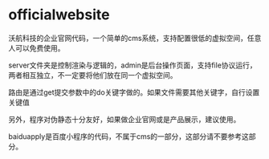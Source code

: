 # officialwebsite
沃航科技的企业官网代码，一个简单的cms系统，支持配置很低的虚拟空间，任意人可以免费使用。

server文件夹是控制渲染与逻辑的，admin是后台操作页面，支持file协议运行，两者相互独立，不一定要将他们放在同一个虚拟空间。

路由是通过get提交参数中的do关键字做的。如果文件需要其他关键字，自行设置关键值

另外，程序对伪静态十分友好，如果做企业官网或是产品展示，建议使用。

baiduapply是百度小程序的代码，不属于cms的一部分，这部分请不要参考这部分。
